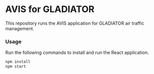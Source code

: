 # AVIS for GLADIATOR

This repository runs the AVIS application for GLADIATOR air traffic management.

### Usage

Run the following commands to install and run the React application.

```bash
npm install
npm start
```
